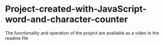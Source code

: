 # Project-created-with-JavaScript-word-and-character-counter
The functionality and operation of the project are available as a video in the readme file
